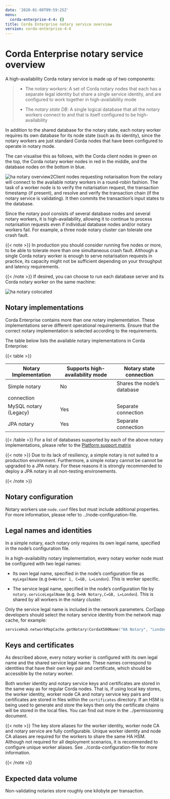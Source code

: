 ```yaml
---
date: '2020-01-08T09:59:25Z'
menu:
  corda-enterprise-4-4: {}
title: Corda Enterprise notary service overview
version: corda-enterprise-4-4
---
```



# Corda Enterprise notary service overview

A high-availability Corda notary service is made up of two components:

> 
> 
> * The *notary workers*: A set of Corda notary nodes that each has a separate legal identity but
>                         share a single service identity, and are configured to work together in high-availability mode
> 
> 
> * The *notary state DB*: A single logical database that all the notary workers connect to and
>                         that is itself configured to be high-availability
> 
> 
In addition to the shared database for the notary state, each notary worker requires its own
            database for its node state (such as its identity), since the notary workers are just standard
            Corda nodes that have been configured to operate in notary mode.

The can visualise this as follows, with the Corda client nodes in green on the top, the Corda
            notary worker nodes in red in the middle, and the database nodes on the bottom in blue.

![ha notary overview2](notary/resources/ha-notary-overview2.png "ha notary overview2")Client nodes requesting notarisation from the notary will connect to the available notary workers
            in a round-robin fashion. The task of a worker node is to verify the notarisation request, the
            transaction timestamp (if present), and resolve and verify the transaction chain (if the notary
            service is validating). It then commits the transaction’s input states to the database.

Since the notary pool consists of several database nodes and several notary workers, it is high-availability, allowing
            it to continue to process notarisation requests even if individual database nodes and/or notary workers fail. For
            example, a three node notary cluster can tolerate one crash fault.


{{< note >}}
In production you should consider running five nodes or more, to be able to
                tolerate more than one simultaneous crash fault. Although a single Corda notary
                worker is enough to serve notarisation requests in practice, its capacity might
                not be sufficient depending on your throughput and latency requirements.

{{< /note >}}
If desired, you can choose to run each database server and its Corda notary worker on the same
            machine:

![ha notary colocated](notary/resources/ha-notary-colocated.png "ha notary colocated")
## Notary implementations

Corda Enterprise contains more than one notary implementation. These implementations serve different operational
                requirements. Ensure that the correct notary implementation is selected according to the requirements.

The table below lists the available notary implementations in Corda Enterprise:


{{< table >}}

|Notary Implementation|Supports high-availability mode|Notary state connection|
|-------------------------|---------------------------------|-----------------------------|
|Simple notary|No|Shares the node’s database
                                    connection|
|MySQL notary (Legacy)|Yes|Separate connection|
|JPA notary|Yes|Separate connection|

{{< /table >}}
For a list of databases supported by each of the above notary implementations, please refer to the [Platform support matrix](../platform-support-matrix.md)


{{< note >}}
Due to its lack of resiliency, a simple notary is not suited to a production environment. Furthermore, a simple notary cannot be cannot
                    be upgraded to a JPA notary. For these reasons it is strongly recommended to deploy a JPA notary in all non-testing environements.

{{< /note >}}

## Notary configuration

Notary workers use `node.conf` files but must include additional properties. For more information, please refer to
                ../node-configuration-file.


## Legal names and identities

In a simple notary, each notary only requires its own legal name, specified in the node’s configuration file.

In a high-availability notary implementation, every notary worker node must be configured with two legal names:


* Its own legal name, specified in the node’s configuration file as `myLegalName` (e.g `O=Worker 1, C=GB, L=London`). This is worker
                        specific.


* The service legal name, specified in the node’s configuration file by `notary.serviceLegalName` (e.g. `O=HA Notary,C=GB, L=London`).
                        This is shared by all workers in the notary cluster.


Only the service legal name is included in the network parameters. CorDapp developers should select the notary service identity from the
                network map cache, for example:

```kotlin
serviceHub.networkMapCache.getNotary(CordaX500Name("HA Notary", "London", "GB"))
```

## Keys and certificates

As described above, every notary worker is configured with its own legal name and the shared service legal name. These names correspond to
                identities that have their own key pair and certificate, which should be accessible by the notary worker.

Both worker identity and notary service keys and certificates are stored in the same way as for regular Corda nodes. That is, if using local
                key stores, the worker identity, worker node CA and notary service key pairs and certificates are stored in files within the
                `certificates` directory. If an HSM is being used to generate and store the keys then only the certificate chains will be stored in the
                local files. You can find out more in the ../permissioning document.


{{< note >}}
The key store aliases for the worker identity, worker node CA and notary service are fully configurable. Unique worker identity and node
                    CA aliases are required for the workers to share the same HA HSM. Although not required for all deployment scenarios, it is recommended
                    to configure unique worker aliases. See ../corda-configuration-file for more information.

{{< /note >}}

## Expected data volume

Non-validating notaries store roughly one kilobyte per transaction.


